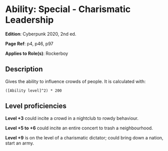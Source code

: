 # Ability: Special - Charismatic Leadership
**Edition**: Cyberpunk 2020, 2nd ed.

**Page Ref**: p4, p46, p97

**Applies to Role(s)**: Rockerboy

## Description
Gives the ability to influence crowds of people. It is calculated with:
```
([Ability level]^2) * 200
```

## Level proficiencies
**Level +3** could incite a crowd in a nightclub to rowdy behaviour.

**Level +5 to +6** could incite an entire concert to trash a neighbourhood.

**Level +9** is on the level of a charismatic dictator; could bring down a nation, start an army.
